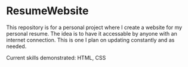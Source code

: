# ResumeWebsite
This repository is for a personal project where I create a website for my personal resume. The idea is to have it accessable by anyone with an internet connection. This is one I plan on updating constantly and as needed. 

Current skills demonstrated: HTML, CSS


